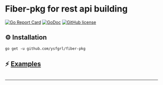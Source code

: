 
# Fiber-pkg for rest api building
[![Go Report Card](https://goreportcard.com/badge/github.com/ysfgrl/fiber-pkg)](https://goreportcard.com/report/github.com/ysfgrl/fiber-pkg)
[![GoDoc](https://godoc.org/github.com/ysfgrl/fibersocket?status.svg)](https://godoc.org/github.com/ysfgrl/fiber-pkg)
[![GitHub license](https://img.shields.io/badge/license-MIT-blue.svg)](https://github.com/ysfgrl/fiber-pkg/blob/master/LICENSE)



## ⚙️ Installation

```
go get -u github.com/ysfgrl/fiber-pkg
```


## ⚡️ [Examples](https://github.com/ysfgrl/fiber-pkg/tree/master/examples)

```go

```
---

